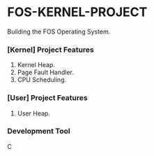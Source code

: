 # FOS-KERNEL-PROJECT
Building the FOS Operating System.

### [Kernel] Project Features
1. Kernel Heap.
2. Page Fault Handler.
3. CPU Scheduling.
### [User] Project Features
1. User Heap.

### Development Tool
C
